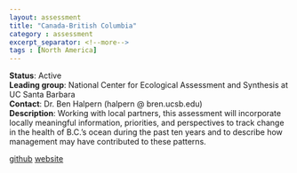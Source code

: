 ```yaml
---
layout: assessment
title: "Canada-British Columbia"
category : assessment
excerpt_separator: <!--more-->
tags : [North America]
---
```


**Status**: Active  
**Leading group**: National Center for Ecological Assessment and Synthesis at UC Santa Barbara  
**Contact**: Dr. Ben Halpern (halpern @ bren.ucsb.edu)  
**Description**: Working with local partners, this assessment will incorporate locally meaningful information, priorities, and perspectives to track change in the health of B.C.’s ocean during the past ten years and to describe how management may have contributed to these patterns.

<a href="https://github.com/OHI-Science/ohibc" target="_blank">github</a>
<a href="http://www.ohibc.org" target="_blank">website</a> 
